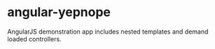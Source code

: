 angular-yepnope
===============

AngularJS demonstration app includes nested templates and demand loaded controllers.